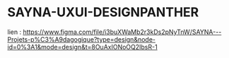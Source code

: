 # SAYNA-UXUI-DESIGNPANTHER
lien : https://www.figma.com/file/i3buXWaMb2r3kDs2pNyTnW/SAYNA---Projets-p%C3%A9dagogique?type=design&node-id=0%3A1&mode=design&t=8OuAxIONoOQ2IbsR-1
